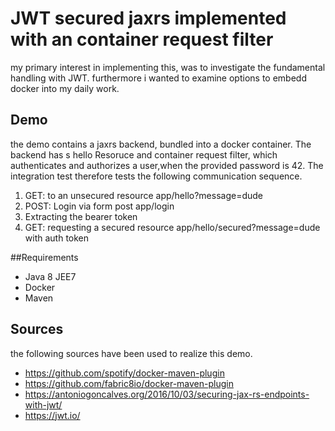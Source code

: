 # JWT secured jaxrs implemented with an container request filter 

my primary interest in implementing this, was to investigate the fundamental handling with JWT.
furthermore i wanted to examine options to embedd docker into my daily work.  
## Demo 
the demo contains a jaxrs backend, bundled into a docker container. The backend has s hello Resoruce and container request filter, which authenticates and authorizes a user,when the provided password is 42. 
The integration test therefore tests the following communication sequence. 

1. GET: to an unsecured resource app/hello?message=dude
2. POST: Login via form post app/login
3. Extracting the bearer token
4. GET: requesting a secured resource app/hello/secured?message=dude with auth token
 

##Requirements

* Java 8 JEE7
* Docker
* Maven


## Sources
the following sources have been used to realize this demo. 

* https://github.com/spotify/docker-maven-plugin
* https://github.com/fabric8io/docker-maven-plugin
* https://antoniogoncalves.org/2016/10/03/securing-jax-rs-endpoints-with-jwt/
* https://jwt.io/